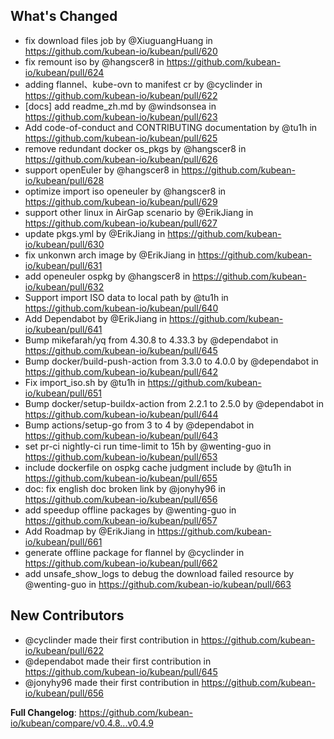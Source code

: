 ## What's Changed
* fix download files job by @XiuguangHuang in https://github.com/kubean-io/kubean/pull/620
* fix remount iso by @hangscer8 in https://github.com/kubean-io/kubean/pull/624
* adding flannel、kube-ovn to manifest cr by @cyclinder in https://github.com/kubean-io/kubean/pull/622
* [docs] add readme_zh.md by @windsonsea in https://github.com/kubean-io/kubean/pull/623
* Add code-of-conduct and CONTRIBUTING documentation by @tu1h in https://github.com/kubean-io/kubean/pull/625
* remove redundant docker os_pkgs by @hangscer8 in https://github.com/kubean-io/kubean/pull/626
* support openEuler by @hangscer8 in https://github.com/kubean-io/kubean/pull/628
* optimize import iso openeuler by @hangscer8 in https://github.com/kubean-io/kubean/pull/629
* support other linux in AirGap scenario by @ErikJiang in https://github.com/kubean-io/kubean/pull/627
* update pkgs.yml by @ErikJiang in https://github.com/kubean-io/kubean/pull/630
* fix unkonwn arch image by @ErikJiang in https://github.com/kubean-io/kubean/pull/631
* add openeuler ospkg by @hangscer8 in https://github.com/kubean-io/kubean/pull/632
* Support import ISO data to local path by @tu1h in https://github.com/kubean-io/kubean/pull/640
* Add Dependabot by @ErikJiang in https://github.com/kubean-io/kubean/pull/641
* Bump mikefarah/yq from 4.30.8 to 4.33.3 by @dependabot in https://github.com/kubean-io/kubean/pull/645
* Bump docker/build-push-action from 3.3.0 to 4.0.0 by @dependabot in https://github.com/kubean-io/kubean/pull/642
* Fix import_iso.sh by @tu1h in https://github.com/kubean-io/kubean/pull/651
* Bump docker/setup-buildx-action from 2.2.1 to 2.5.0 by @dependabot in https://github.com/kubean-io/kubean/pull/644
* Bump actions/setup-go from 3 to 4 by @dependabot in https://github.com/kubean-io/kubean/pull/643
* set pr-ci nightly-ci run time-limit to 15h by @wenting-guo in https://github.com/kubean-io/kubean/pull/653
* include dockerfile on ospkg cache judgment include by @tu1h in https://github.com/kubean-io/kubean/pull/655
* doc: fix english doc broken link by @jonyhy96 in https://github.com/kubean-io/kubean/pull/656
* add speedup offline packages by @wenting-guo in https://github.com/kubean-io/kubean/pull/657
* Add Roadmap by @ErikJiang in https://github.com/kubean-io/kubean/pull/661
* generate offline package for flannel by @cyclinder in https://github.com/kubean-io/kubean/pull/662
* add unsafe_show_logs to debug the download failed resource by @wenting-guo in https://github.com/kubean-io/kubean/pull/663

## New Contributors
* @cyclinder made their first contribution in https://github.com/kubean-io/kubean/pull/622
* @dependabot made their first contribution in https://github.com/kubean-io/kubean/pull/645
* @jonyhy96 made their first contribution in https://github.com/kubean-io/kubean/pull/656

**Full Changelog**: https://github.com/kubean-io/kubean/compare/v0.4.8...v0.4.9

